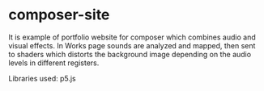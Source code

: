 # composer-site

It is example of portfolio website for composer which combines audio and visual effects.
In Works page sounds are analyzed and mapped, then sent to shaders which distorts the background image depending on the audio levels in different registers.

Libraries used:
p5.js

